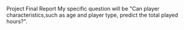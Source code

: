 Project Final Report
My specific question will be "Can player characteristics,such as age and player type, predict the total played hours?".
